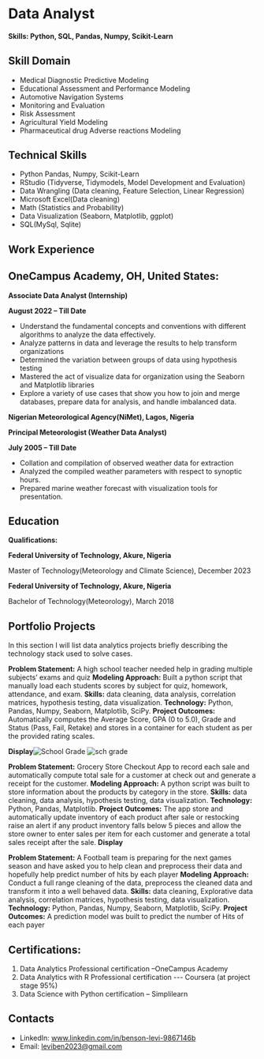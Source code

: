 # Data Analyst

#### Skills: Python, SQL, Pandas, Numpy, Scikit-Learn

## Skill Domain
- Medical Diagnostic Predictive Modeling
- Educational Assessment and Performance Modeling
- Automotive Navigation Systems
- Monitoring and Evaluation
- Risk Assessment
- Agricultural Yield Modeling
- Pharmaceutical drug Adverse reactions Modeling

## Technical Skills
- Python Pandas, Numpy, Scikit-Learn
- RStudio (Tidyverse, Tidymodels, Model Development and Evaluation) 
- Data Wrangling (Data cleaning, Feature Selection, Linear Regression)
- Microsoft Excel(Data cleaning)
- Math (Statistics and Probability)
- Data Visualization (Seaborn, Matplotlib, ggplot)
- SQL(MySql, Sqlite)

## Work Experience

## OneCampus Academy, OH, United States:

**Associate Data Analyst (Internship)**

**August 2022 – Till Date**
- Understand the fundamental concepts and conventions with different algorithms to analyze the data effectively.
- Analyze patterns in data and leverage the results to help transform organizations
- Determined the variation between groups of data using hypothesis testing
- Mastered the act of visualize data for organization using the Seaborn and Matplotlib libraries
- Explore a variety of use cases that show you how to join and merge databases, prepare data for analysis, and handle imbalanced data.

**Nigerian Meteorological Agency(NiMet), Lagos, Nigeria**

**Principal Meteorologist (Weather Data Analyst)**

**July 2005 – Till Date**
-	Collation and compilation of observed weather data for extraction
-	Analyzed the compiled weather parameters with respect to synoptic hours.
-	Prepared marine weather forecast with visualization tools for presentation.

## Education 

**Qualifications:**

**Federal University of Technology, Akure, Nigeria**

Master of Technology(Meteorology and Climate Science),
December 2023

**Federal University of Technology, Akure, Nigeria**

Bachelor of Technology(Meteorology),
March 2018


## Portfolio Projects

In this section I will list data analytics projects briefly describing the technology stack used to solve cases.

**Problem Statement:** 
A high school teacher needed help in grading multiple subjects’ exams and quiz
**Modeling Approach:** 
Built a python script that manually load each students scores by subject for quiz, homework, attendance, and exam.
**Skills:** data cleaning, data analysis, correlation matrices, hypothesis testing, data visualization.
**Technology:** Python, Pandas, Numpy, Seaborn, Matplotlib, SciPy.
**Project Outcomes:** Automatically computes the Average Score, GPA (0 to 5.0), Grade and Status (Pass, Fail, Retake) and stores in a container for each student as per the provided rating scales.

**Display**![School Grade](https://github.com/Blab2023/DataAnalyst/assets/122015022/3e659e00-3838-4692-9c13-a0a43294a8c7)
           ![sch grade](https://github.com/Blab2023/DataAnalyst/assets/122015022/127e351e-9525-4853-a1f2-233e3e6f9172)

**Problem Statement:**
Grocery Store Checkout App to record each sale and automatically compute total sale for a customer at check out and generate a receipt for the customer.
**Modeling Approach:** 
A python script was built to store information about the products by category in the store.
**Skills:** data cleaning, data analysis, hypothesis testing, data visualization.
**Technology:** Python, Pandas, Matplotlib.
**Project Outcomes:** The app store and automatically update inventory of each product after sale or restocking raise an alert if any product inventory falls below 5 pieces and allow the store owner to enter sales per item for each customer and generate a total sales receipt after the sale.
**Display**


**Problem Statement:** 
A Football team is preparing for the next games season and have asked you to help clean and preprocess their data and hopefully help predict number of hits by each player
**Modeling Approach:** 
Conduct a full range cleaning of the data, preprocess the cleaned data and transform it into a well behaved data.
**Skills:** data cleaning, Explorative data analysis, correlation matrices, hypothesis testing, data visualization.
**Technology:** Python, Pandas, Numpy, Seaborn, Matplotlib, SciPy.
**Project Outcomes:** A prediction model was built to predict the number of Hits of each payer

## Certifications:
1.	Data Analytics Professional certification –OneCampus Academy
2.	Data Analytics with R Professional certification --- Coursera (at project stage 95%)
3.	Data Science with Python certification – Simplilearn

## Contacts
- LinkedIn: www.linkedin.com/in/benson-levi-9867146b
- Email: leviben2023@gmail.com

